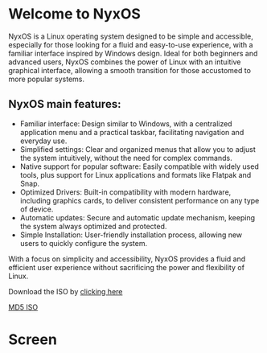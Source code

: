 # Welcome to NyxOS

NyxOS is a Linux operating system designed to be simple and accessible, especially for those looking for a fluid and easy-to-use experience, with a familiar interface inspired by Windows design. Ideal for both beginners and advanced users, NyxOS combines the power of Linux with an intuitive graphical interface, allowing a smooth transition for those accustomed to more popular systems.

## NyxOS main features:

* Familiar interface: Design similar to Windows, with a centralized application menu and a practical taskbar, facilitating navigation and everyday use.
* Simplified settings: Clear and organized menus that allow you to adjust the system intuitively, without the need for complex commands.
* Native support for popular software: Easily compatible with widely used tools, plus support for Linux applications and formats like Flatpak and Snap.
* Optimized Drivers: Built-in compatibility with modern hardware, including graphics cards, to deliver consistent performance on any type of device.
* Automatic updates: Secure and automatic update mechanism, keeping the system always optimized and protected.
* Simple Installation: User-friendly installation process, allowing new users to quickly configure the system.

With a focus on simplicity and accessibility, NyxOS provides a fluid and efficient user experience without sacrificing the power and flexibility of Linux. 

Download the ISO by [clicking here](https://drive.google.com/file/d/1HhRdrg-yx8zIJzZ8BedD1mlufVi7Ohk_/view?usp=sharing)

[MD5 ISO](https://github.com/nyxOSai/NyxOS/blob/main/nyxos_0.0.1-0.0.1-2024.09.14.md5)

# Screen

